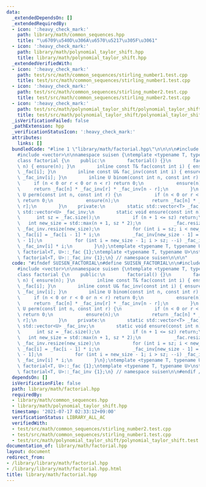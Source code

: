 ```yaml
---
data:
  _extendedDependsOn: []
  _extendedRequiredBy:
  - icon: ':heavy_check_mark:'
    path: library/math/common_sequences.hpp
    title: "\u6709\u540D\u306A\u6570\u5217\u305F\u3061"
  - icon: ':heavy_check_mark:'
    path: library/math/polynomial_taylor_shift.hpp
    title: library/math/polynomial_taylor_shift.hpp
  _extendedVerifiedWith:
  - icon: ':heavy_check_mark:'
    path: test/src/math/common_sequences/stirling_number1.test.cpp
    title: test/src/math/common_sequences/stirling_number1.test.cpp
  - icon: ':heavy_check_mark:'
    path: test/src/math/common_sequences/stirling_number2.test.cpp
    title: test/src/math/common_sequences/stirling_number2.test.cpp
  - icon: ':heavy_check_mark:'
    path: test/src/math/polynomial_taylor_shift/polynomial_taylor_shift.test.cpp
    title: test/src/math/polynomial_taylor_shift/polynomial_taylor_shift.test.cpp
  _isVerificationFailed: false
  _pathExtension: hpp
  _verificationStatusIcon: ':heavy_check_mark:'
  attributes:
    links: []
  bundledCode: "#line 1 \"library/math/factorial.hpp\"\n\n\n\n#include <cassert>\n\
    #include <vector>\n\nnamespace suisen {\ntemplate <typename T, typename U = T>\n\
    class factorial {\n    public:\n        factorial() {}\n        factorial(int\
    \ n) { ensure(n); }\n        inline const T& fac(const int i) { ensure(i); return\
    \ _fac[i]; }\n        inline const U& fac_inv(const int i) { ensure(i); return\
    \ _fac_inv[i]; }\n        inline U binom(const int n, const int r) {\n       \
    \     if (n < 0 or r < 0 or n < r) return 0;\n            ensure(n);\n       \
    \     return _fac[n] * _fac_inv[r] * _fac_inv[n - r];\n        }\n        inline\
    \ U perm(const int n, const int r) {\n            if (n < 0 or r < 0 or n < r)\
    \ return 0;\n            ensure(n);\n            return _fac[n] * _fac_inv[n -\
    \ r];\n        }\n    private:\n        static std::vector<T> _fac;\n        static\
    \ std::vector<U> _fac_inv;\n        static void ensure(const int n) {\n      \
    \      int sz = _fac.size();\n            if (n + 1 <= sz) return;\n         \
    \   int new_size = std::max(n + 1, sz * 2);\n            _fac.resize(new_size),\
    \ _fac_inv.resize(new_size);\n            for (int i = sz; i < new_size; ++i)\
    \ _fac[i] = _fac[i - 1] * i;\n            _fac_inv[new_size - 1] = U(1) / _fac[new_size\
    \ - 1];\n            for (int i = new_size - 1; i > sz; --i) _fac_inv[i - 1] =\
    \ _fac_inv[i] * i;\n        }\n};\ntemplate <typename T, typename U>\nstd::vector<T>\
    \ factorial<T, U>::_fac {1};\ntemplate <typename T, typename U>\nstd::vector<U>\
    \ factorial<T, U>::_fac_inv {1};\n} // namespace suisen\n\n\n"
  code: "#ifndef SUISEN_FACTORIAL\n#define SUISEN_FACTORIAL\n\n#include <cassert>\n\
    #include <vector>\n\nnamespace suisen {\ntemplate <typename T, typename U = T>\n\
    class factorial {\n    public:\n        factorial() {}\n        factorial(int\
    \ n) { ensure(n); }\n        inline const T& fac(const int i) { ensure(i); return\
    \ _fac[i]; }\n        inline const U& fac_inv(const int i) { ensure(i); return\
    \ _fac_inv[i]; }\n        inline U binom(const int n, const int r) {\n       \
    \     if (n < 0 or r < 0 or n < r) return 0;\n            ensure(n);\n       \
    \     return _fac[n] * _fac_inv[r] * _fac_inv[n - r];\n        }\n        inline\
    \ U perm(const int n, const int r) {\n            if (n < 0 or r < 0 or n < r)\
    \ return 0;\n            ensure(n);\n            return _fac[n] * _fac_inv[n -\
    \ r];\n        }\n    private:\n        static std::vector<T> _fac;\n        static\
    \ std::vector<U> _fac_inv;\n        static void ensure(const int n) {\n      \
    \      int sz = _fac.size();\n            if (n + 1 <= sz) return;\n         \
    \   int new_size = std::max(n + 1, sz * 2);\n            _fac.resize(new_size),\
    \ _fac_inv.resize(new_size);\n            for (int i = sz; i < new_size; ++i)\
    \ _fac[i] = _fac[i - 1] * i;\n            _fac_inv[new_size - 1] = U(1) / _fac[new_size\
    \ - 1];\n            for (int i = new_size - 1; i > sz; --i) _fac_inv[i - 1] =\
    \ _fac_inv[i] * i;\n        }\n};\ntemplate <typename T, typename U>\nstd::vector<T>\
    \ factorial<T, U>::_fac {1};\ntemplate <typename T, typename U>\nstd::vector<U>\
    \ factorial<T, U>::_fac_inv {1};\n} // namespace suisen\n\n#endif // SUISEN_FACTORIAL\n"
  dependsOn: []
  isVerificationFile: false
  path: library/math/factorial.hpp
  requiredBy:
  - library/math/common_sequences.hpp
  - library/math/polynomial_taylor_shift.hpp
  timestamp: '2021-07-17 02:33:12+09:00'
  verificationStatus: LIBRARY_ALL_AC
  verifiedWith:
  - test/src/math/common_sequences/stirling_number2.test.cpp
  - test/src/math/common_sequences/stirling_number1.test.cpp
  - test/src/math/polynomial_taylor_shift/polynomial_taylor_shift.test.cpp
documentation_of: library/math/factorial.hpp
layout: document
redirect_from:
- /library/library/math/factorial.hpp
- /library/library/math/factorial.hpp.html
title: library/math/factorial.hpp
---
```

